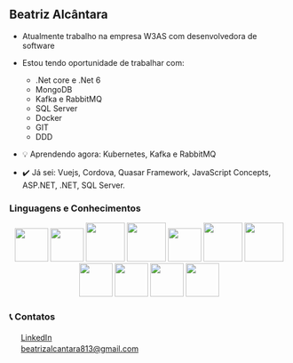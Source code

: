 ## Beatriz Alcântara

- Atualmente trabalho na empresa W3AS com desenvolvedora de software
- Estou tendo oportunidade de trabalhar com:
  - .Net core e .Net 6
  - MongoDB
  - Kafka e RabbitMQ
  - SQL Server
  - Docker
  - GIT
  - DDD

- :bulb: Aprendendo agora: Kubernetes, Kafka e RabbitMQ

- :heavy_check_mark: Já sei: Vuejs, Cordova, Quasar Framework, JavaScript Concepts, ASP.NET, .NET, SQL Server.

### Linguagens e Conhecimentos
  <div align="center">
    <img width=60 height=60 src="https://cdn.jsdelivr.net/gh/devicons/devicon/icons/csharp/csharp-original.svg" />
    <img width=60 height=60 src="https://cdn.jsdelivr.net/gh/devicons/devicon/icons/dotnetcore/dotnetcore-original.svg" />
    <img width=70 height=70 src="https://cdn.jsdelivr.net/gh/devicons/devicon/icons/npm/npm-original-wordmark.svg" />
    <img width=70 height=70 src="https://cdn.jsdelivr.net/gh/devicons/devicon/icons/apachekafka/apachekafka-original-wordmark.svg" />
    <img width=60 height=60 src="https://cdn.jsdelivr.net/gh/devicons/devicon/icons/docker/docker-original-wordmark.svg" />
    <img width=70 height=70 src="https://cdn.jsdelivr.net/gh/devicons/devicon/icons/mongodb/mongodb-original-wordmark.svg" />
    <img width=70 height=70 src="https://cdn.jsdelivr.net/gh/devicons/devicon/icons/microsoftsqlserver/microsoftsqlserver-plain-wordmark.svg" />
    <img width=60 height=60 src="https://cdn.jsdelivr.net/gh/devicons/devicon/icons/html5/html5-original-wordmark.svg" />      
    <img width=60 height=60 src="https://cdn.jsdelivr.net/gh/devicons/devicon/icons/javascript/javascript-original.svg" />
    <img width=60 height=60 src="https://cdn.jsdelivr.net/gh/devicons/devicon/icons/css3/css3-original-wordmark.svg" />
    <img width=60 height=60 src="https://cdn.jsdelivr.net/gh/devicons/devicon/icons/vuejs/vuejs-original-wordmark.svg" />
                               
  </div>

### :telephone_receiver: Contatos 
<img width=17 height=17 src="https://cdn.jsdelivr.net/gh/devicons/devicon/icons/linkedin/linkedin-original.svg" />	[LinkedIn](https://www.linkedin.com/in/beatrizalcantaramonteiro/) <br/>
<img width=17 height=17 src="https://cdn.jsdelivr.net/gh/devicons/devicon/icons/google/google-original.svg" /> [beatrizalcantara813@gmail.com
](https://mail.google.com/mail/u/1/?ogbl#inbox?compose=SxfkdpPhzHShclwHWXgbJnHHZXrTdVMbBtSKZbkXTmJJqDCHQqxTtDFVvPkxlwTfMrVtHSFXxSFzWjjmmnkZQqqNhFCTmdNCzTWsXTjfmzdhDDkgBcg)
